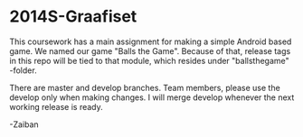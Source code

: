 2014S-Graafiset
===============

This coursework has a main assignment for making a simple Android based game. 
We named our game "Balls the Game".
Because of that, release tags in this repo will be tied to that module, which resides under "ballsthegame" -folder.

There are master and develop branches. Team members, please use the develop only when making changes.
I will merge develop whenever the next working release is ready.

-Zaiban
